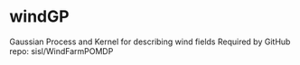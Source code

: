 # windGP
Gaussian Process and Kernel for describing wind fields
Required by GitHub repo: sisl/WindFarmPOMDP

